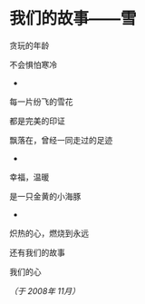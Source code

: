 # 我们的故事——雪

贪玩的年龄

不会惧怕寒冷

*

每一片纷飞的雪花

都是完美的印证

飘落在，曾经一同走过的足迹

*

幸福，温暖

是一只金黄的小海豚

*

炽热的心，燃烧到永远

还有我们的故事

我们的心

*（于 2008年 11月）*